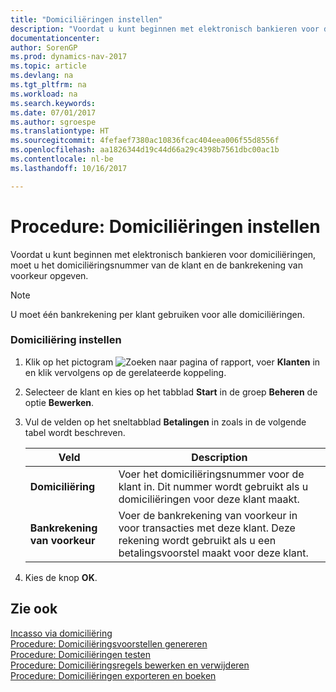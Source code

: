 ```yaml
---
title: "Domiciliëringen instellen"
description: "Voordat u kunt beginnen met elektronisch bankieren voor domiciliëringen, moet u het domiciliëringsnummer van de klant en de bankrekening van voorkeur opgeven."
documentationcenter: 
author: SorenGP
ms.prod: dynamics-nav-2017
ms.topic: article
ms.devlang: na
ms.tgt_pltfrm: na
ms.workload: na
ms.search.keywords: 
ms.date: 07/01/2017
ms.author: sgroespe
ms.translationtype: HT
ms.sourcegitcommit: 4fefaef7380ac10836fcac404eea006f55d8556f
ms.openlocfilehash: aa1826344d19c44d66a29c4398b7561dbc00ac1b
ms.contentlocale: nl-be
ms.lasthandoff: 10/16/2017

---
```

# <a name="how-to-set-up-domiciliations"></a>Procedure: Domiciliëringen instellen
Voordat u kunt beginnen met elektronisch bankieren voor domiciliëringen, moet u het domiciliëringsnummer van de klant en de bankrekening van voorkeur opgeven.  
  
> [!NOTE]  
>  U moet één bankrekening per klant gebruiken voor alle domiciliëringen.  
  
### <a name="to-set-up-domiciliation"></a>Domiciliëring instellen  
  
1.  Klik op het pictogram ![Zoeken naar pagina of rapport](media/ui-search/search_small.png "Pictogram Zoeken naar pagina of rapport"), voer **Klanten** in en klik vervolgens op de gerelateerde koppeling.  
  
2.  Selecteer de klant en kies op het tabblad **Start** in de groep **Beheren** de optie **Bewerken**.  
  
3.  Vul de velden op het sneltabblad **Betalingen** in zoals in de volgende tabel wordt beschreven.  
  
    |Veld|Description|  
    |---------------------------------|---------------------------------------|  
    |**Domiciliëring**|Voer het domiciliëringsnummer voor de klant in. Dit nummer wordt gebruikt als u domiciliëringen voor deze klant maakt.|  
    |**Bankrekening van voorkeur**|Voer de bankrekening van voorkeur in voor transacties met deze klant. Deze rekening wordt gebruikt als u een betalingsvoorstel maakt voor deze klant.|  
  
4.  Kies de knop **OK**.  
  
## <a name="see-also"></a>Zie ook  
 [Incasso via domiciliëring](direct-debit-using-domiciliation.md)   
 [Procedure: Domiciliëringsvoorstellen genereren](how-to-generate-domiciliation-suggestions.md)   
 [Procedure: Domiciliëringen testen](how-to-test-domiciliations.md)   
 [Procedure: Domiciliëringsregels bewerken en verwijderen](how-to-edit-and-delete-domiciliation-lines.md)   
 [Procedure: Domiciliëringen exporteren en boeken](how-to-export-and-post-domiciliations.md)
